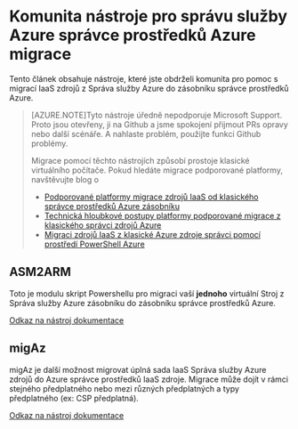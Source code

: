 <properties
    pageTitle="Komunita nástroje pro správu služby Azure správce prostředků Azure migrace"
    description="Tento článek obsahuje nástroje, které jste obdrželi komunita pro pomoc s migrací IaaS zdrojů z Správa služby Azure do zásobníku správce prostředků Azure."
    services="virtual-machines-windows"
    documentationCenter=""
    authors="singhkays"
    manager="timlt"
    editor=""
    tags="azure-resource-manager"/>

<tags
    ms.service="virtual-machines-windows"
    ms.workload="infrastructure-services"
    ms.tgt_pltfrm="vm-windows"
    ms.devlang="na"
    ms.topic="article"
    ms.date="08/29/2016"
    ms.author="singhkay"/>

# <a name="community-tools-for-azure-service-management-to-azure-resource-manager-migration"></a>Komunita nástroje pro správu služby Azure správce prostředků Azure migrace

Tento článek obsahuje nástroje, které jste obdrželi komunita pro pomoc s migrací IaaS zdrojů z Správa služby Azure do zásobníku správce prostředků Azure.

>[AZURE.NOTE]Tyto nástroje úředně nepodporuje Microsoft Support. Proto jsou otevřeny, ji na Github a jsme spokojení přijmout PRs opravy nebo další scénáře. A nahlaste problém, použijte funkci Github problémy.
>
> Migrace pomocí těchto nástrojích způsobí prostoje klasické virtuálního počítače. Pokud hledáte migrace podporované platformy, navštěvujte blog o 
>
>- [Podporované platformy migrace zdrojů IaaS od klasického správce prostředků Azure zásobníku](./virtual-machines-windows-migration-classic-resource-manager.md)
>- [Technická hloubkové postupy platformy podporované migrace z klasického správci zdrojů Azure](./virtual-machines-windows-migration-classic-resource-manager-deep-dive.md)
>- [Migraci zdrojů IaaS z klasické Azure zdroje správci pomocí prostředí PowerShell Azure](./virtual-machines-windows-ps-migration-classic-resource-manager.md)

## <a name="asm2arm"></a>ASM2ARM

Toto je modulu skript Powershellu pro migraci vaší **jednoho** virtuální Stroj z Správa služby Azure zásobníku do zásobníku správce prostředků Azure. 

[Odkaz na nástroj dokumentace](https://github.com/Azure/classic-iaas-resourcemanager-migration/tree/master/asm2arm)

## <a name="migaz"></a>migAz

migAz je další možnost migrovat úplná sada IaaS Správa služby Azure zdrojů do Azure správce prostředků IaaS zdroje. Migrace může dojít v rámci stejného předplatného nebo mezi různých předplatných a typy předplatného (ex: CSP předplatná).

[Odkaz na nástroj dokumentace](https://github.com/Azure/classic-iaas-resourcemanager-migration/tree/master/migaz)